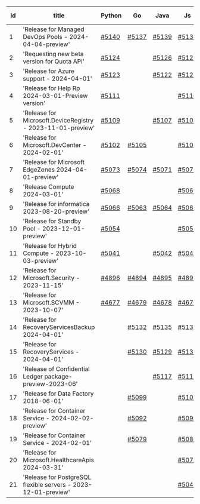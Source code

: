 | id | title | Python | Go | Java | Js | created date | target date | status |
| ------ | ------ | ------ | ------ | ------ | ------ | ------ | ------ | :-----: |
| 1 | 'Release for Managed DevOps Pools - 2024-04-04-preview'  | [#5140](https://github.com/Azure/sdk-release-request/issues/5140)  | [#5137](https://github.com/Azure/sdk-release-request/issues/5137)  | [#5139](https://github.com/Azure/sdk-release-request/issues/5139)  | [#5138](https://github.com/Azure/sdk-release-request/issues/5138)  | 04-16 | 05-24 | Hold on by Java/Python/ |
| 2 | 'Requesting new beta version for Quota API'  | [#5124](https://github.com/Azure/sdk-release-request/issues/5124)  |  | [#5126](https://github.com/Azure/sdk-release-request/issues/5126)  | [#5125](https://github.com/Azure/sdk-release-request/issues/5125)  | 04-11 | 04-26 |  |
| 3 | 'Release for Azure support - 2024-04-01'  | [#5123](https://github.com/Azure/sdk-release-request/issues/5123)  |  | [#5122](https://github.com/Azure/sdk-release-request/issues/5122)  | [#5121](https://github.com/Azure/sdk-release-request/issues/5121)  | 04-11 | 04-26 |  |
| 4 | 'Release for Help Rp 2024-03-01-Preview version'  | [#5111](https://github.com/Azure/sdk-release-request/issues/5111)  |  |  | [#5110](https://github.com/Azure/sdk-release-request/issues/5110)  | 04-04 | 04-26 |  |
| 5 | 'Release for Microsoft.DeviceRegistry - 2023-11-01-preview'  | [#5109](https://github.com/Azure/sdk-release-request/issues/5109)  |  | [#5107](https://github.com/Azure/sdk-release-request/issues/5107)  | [#5108](https://github.com/Azure/sdk-release-request/issues/5108)  | 04-03 | 04-26 |  |
| 6 | 'Release for Microsoft.DevCenter - 2024-02-01'  | [#5102](https://github.com/Azure/sdk-release-request/issues/5102)  | [#5105](https://github.com/Azure/sdk-release-request/issues/5105)  |  | [#5103](https://github.com/Azure/sdk-release-request/issues/5103)  | 04-01 | 04-26 | Hold on by Python/ |
| 7 | 'Release for Microsoft EdgeZones 2024-04-01-preview'  | [#5073](https://github.com/Azure/sdk-release-request/issues/5073)  | [#5074](https://github.com/Azure/sdk-release-request/issues/5074)  | [#5071](https://github.com/Azure/sdk-release-request/issues/5071)  | [#5072](https://github.com/Azure/sdk-release-request/issues/5072)  | 03-22 | 05-24 | Hold on by JS/Python/ |
| 8 | 'Release Compute 2024-03-01'  | [#5068](https://github.com/Azure/sdk-release-request/issues/5068)  |  |  | [#5069](https://github.com/Azure/sdk-release-request/issues/5069)  | 03-21 | 04-26 |  |
| 9 | 'Release for informatica 2023-08-20-preview'  | [#5066](https://github.com/Azure/sdk-release-request/issues/5066)  | [#5063](https://github.com/Azure/sdk-release-request/issues/5063)  | [#5064](https://github.com/Azure/sdk-release-request/issues/5064)  | [#5065](https://github.com/Azure/sdk-release-request/issues/5065)  | 03-20 | 04-26 | Hold on by JS/Java/Go/Python/ |
| 10 | 'Release for Standby Pool - 2023-12-01-preview'  | [#5054](https://github.com/Azure/sdk-release-request/issues/5054)  |  |  | [#5055](https://github.com/Azure/sdk-release-request/issues/5055)  | 03-18 | 04-26 |  |
| 11 | 'Release for Hybrid Compute - 2023-10-03-preview'  | [#5041](https://github.com/Azure/sdk-release-request/issues/5041)  |  | [#5042](https://github.com/Azure/sdk-release-request/issues/5042)  | [#5043](https://github.com/Azure/sdk-release-request/issues/5043)  | 03-13 | 04-26 |  |
| 12 | 'Release for Microsoft.Security - 2023-11-15'  | [#4896](https://github.com/Azure/sdk-release-request/issues/4896)  | [#4894](https://github.com/Azure/sdk-release-request/issues/4894)  | [#4895](https://github.com/Azure/sdk-release-request/issues/4895)  | [#4897](https://github.com/Azure/sdk-release-request/issues/4897)  | 01-18 | 04-26 | Hold on by JS/ |
| 13 | 'Release for Microsoft.SCVMM - 2023-10-07'  | [#4677](https://github.com/Azure/sdk-release-request/issues/4677)  | [#4679](https://github.com/Azure/sdk-release-request/issues/4679)  | [#4678](https://github.com/Azure/sdk-release-request/issues/4678)  | [#4676](https://github.com/Azure/sdk-release-request/issues/4676)  | 10-23 | 04-26 | Hold on by JS/Java/Go/Python/ |
| 14 | 'Release for RecoveryServicesBackup 2024-04-01'  |  | [#5132](https://github.com/Azure/sdk-release-request/issues/5132)  | [#5135](https://github.com/Azure/sdk-release-request/issues/5135)  | [#5133](https://github.com/Azure/sdk-release-request/issues/5133)  | 04-12 | 05-24 |  |
| 15 | 'Release for RecoveryServices - 2024-04-01'  |  | [#5130](https://github.com/Azure/sdk-release-request/issues/5130)  | [#5129](https://github.com/Azure/sdk-release-request/issues/5129)  | [#5131](https://github.com/Azure/sdk-release-request/issues/5131)  | 04-12 | 05-24 |  |
| 16 | 'Release of Confidential Ledger package-preview-2023-06'  |  |  | [#5117](https://github.com/Azure/sdk-release-request/issues/5117)  | [#5115](https://github.com/Azure/sdk-release-request/issues/5115)  | 04-08 | 04-26 |  |
| 17 | 'Release for Data Factory 2018-06-01'  |  | [#5099](https://github.com/Azure/sdk-release-request/issues/5099)  |  | [#5101](https://github.com/Azure/sdk-release-request/issues/5101)  | 04-01 | 04-26 |  |
| 18 | 'Release for Container Service - 2024-02-02-preview'  |  | [#5092](https://github.com/Azure/sdk-release-request/issues/5092)  |  | [#5091](https://github.com/Azure/sdk-release-request/issues/5091)  | 03-27 | 04-26 |  |
| 19 | 'Release for Container Service - 2024-02-01'  |  | [#5079](https://github.com/Azure/sdk-release-request/issues/5079)  |  | [#5080](https://github.com/Azure/sdk-release-request/issues/5080)  | 03-25 | 04-26 | Hold on by JS/ |
| 20 | 'Release for Microsoft.HealthcareApis 2024-03-31'  |  |  |  | [#5078](https://github.com/Azure/sdk-release-request/issues/5078)  | 03-22 | 04-26 |  |
| 21 | 'Release for PostgreSQL flexible servers - 2023-12-01-preview'  |  |  |  | [#5045](https://github.com/Azure/sdk-release-request/issues/5045)  | 03-15 | 04-26 |  |
